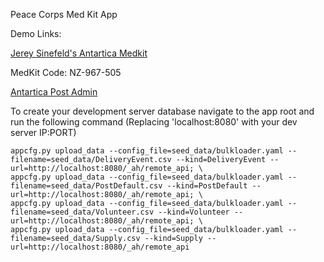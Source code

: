 Peace Corps Med Kit App

Demo Links:

[Jerey Sinefeld's Antartica Medkit](https://pcmedkit.appspot.com/ant/21036/status?k=agpzfnBjbWVka2l0cg4LEgZNZWRLaXQYrKQBDA)

MedKit Code: NZ-967-505

[Antartica Post Admin](https://pcmedkit.appspot.com/admin/ant)

To create your development server database navigate to the app root and run the following command (Replacing 'localhost:8080' with your dev server IP:PORT)

    appcfg.py upload_data --config_file=seed_data/bulkloader.yaml --filename=seed_data/DeliveryEvent.csv --kind=DeliveryEvent --url=http://localhost:8080/_ah/remote_api; \
    appcfg.py upload_data --config_file=seed_data/bulkloader.yaml --filename=seed_data/PostDefault.csv --kind=PostDefault --url=http://localhost:8080/_ah/remote_api; \
    appcfg.py upload_data --config_file=seed_data/bulkloader.yaml --filename=seed_data/Volunteer.csv --kind=Volunteer --url=http://localhost:8080/_ah/remote_api; \
    appcfg.py upload_data --config_file=seed_data/bulkloader.yaml --filename=seed_data/Supply.csv --kind=Supply --url=http://localhost:8080/_ah/remote_api
